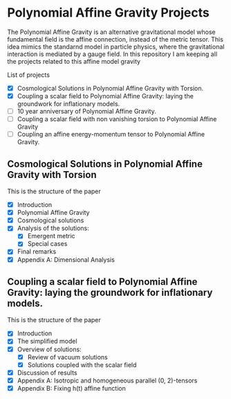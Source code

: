 # Polynomial Affine Gravity Projects

The Polynomial Affine Gravity is an alternative gravitational model whose fundamental field 
is the affine connection, instead of the metric tensor. This idea mimics the standarnd model
in particle physics, where the gravitational interaction is mediated by a gauge field. In this 
repository I am keeping all the projects related to this affine model gravity

List of projects
- [X] Cosmological Solutions in Polynomial Affine Gravity with Torsion.
- [X] Coupling a scalar field to Polynomial Affine Gravity: laying the groundwork for inflationary models.
- [ ] 10 year anniversary of Polynomial Affine Gravity.
- [ ] Coupling a scalar field with non vanishing torsion to Polynomial Affine Gravity
- [ ] Coupling an affine energy-momentum tensor to Polynomial Affine Gravity. 

## Cosmological Solutions in Polynomial Affine Gravity with Torsion

This is the structure of the paper
- [X] Introduction
- [X] Polynomial Affine Gravity
- [X] Cosmological solutions
- [X] Analysis of the solutions:  
  - [X] Emergent metric
  - [X] Special cases  
- [X] Final remarks
- [X] Appendix A: Dimensional Analysis

## Coupling a scalar field to Polynomial Affine Gravity: laying the groundwork for inflationary models.

This is the structure of the paper
- [X] Introduction
- [X] The simplified model
- [X] Overview of solutions:  
  - [X] Review of vacuum solutions
  - [X] Solutions coupled with the scalar field
- [X] Discussion of results
- [X] Appendix A: Isotropic and homogeneous parallel (0, 2)-tensors
- [X] Appendix B: Fixing h(t) affine function 
